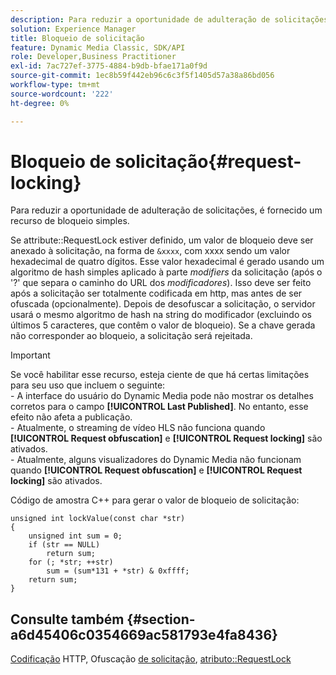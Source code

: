 ```yaml
---
description: Para reduzir a oportunidade de adulteração de solicitações, é fornecido um recurso de bloqueio simples.
solution: Experience Manager
title: Bloqueio de solicitação
feature: Dynamic Media Classic, SDK/API
role: Developer,Business Practitioner
exl-id: 7ac727ef-3775-4884-b9db-bfae171a0f9d
source-git-commit: 1ec8b59f442eb96c6c3f5f1405d57a38a86bd056
workflow-type: tm+mt
source-wordcount: '222'
ht-degree: 0%

---
```


# Bloqueio de solicitação{#request-locking}

Para reduzir a oportunidade de adulteração de solicitações, é fornecido um recurso de bloqueio simples.

Se attribute::RequestLock estiver definido, um valor de bloqueio deve ser anexado à solicitação, na forma de `&xxxx`, com xxxx sendo um valor hexadecimal de quatro dígitos. Esse valor hexadecimal é gerado usando um algoritmo de hash simples aplicado à parte *modifiers* da solicitação (após o &#39;?&#39; que separa o caminho do URL dos *modificadores*). Isso deve ser feito após a solicitação ser totalmente codificada em http, mas antes de ser ofuscada (opcionalmente). Depois de desofuscar a solicitação, o servidor usará o mesmo algoritmo de hash na string do modificador (excluindo os últimos 5 caracteres, que contêm o valor de bloqueio). Se a chave gerada não corresponder ao bloqueio, a solicitação será rejeitada.

>[!IMPORTANT]
>
>Se você habilitar esse recurso, esteja ciente de que há certas limitações para seu uso que incluem o seguinte:<br>- A interface do usuário do Dynamic Media pode não mostrar os detalhes corretos para o campo **[!UICONTROL Last Published]**. No entanto, esse efeito não afeta a publicação.<br>- Atualmente, o streaming de vídeo HLS não funciona quando **[!UICONTROL Request obfuscation]** e  **[!UICONTROL Request locking]** são ativados.<br>- Atualmente, alguns visualizadores do Dynamic Media não funcionam quando  **[!UICONTROL Request obfuscation]** e  **[!UICONTROL Request locking]** são ativados.

Código de amostra C++ para gerar o valor de bloqueio de solicitação:

```
unsigned int lockValue(const char *str) 
{ 
    unsigned int sum = 0; 
    if (str == NULL) 
        return sum; 
    for (; *str; ++str) 
        sum = (sum*131 + *str) & 0xffff; 
    return sum; 
} 
```

## Consulte também {#section-a6d45406c0354669ac581793e4fa8436}

[Codificação](../../../../../is-api/http-ref/image-serving-api-ref/c-http-protocol-reference/c-syntax-and-features/r-http-encoding.md#reference-bb34dd13f316462695448acfa8f92df7) HTTP, Ofuscação  [de solicitação](../../../../../is-api/http-ref/image-serving-api-ref/c-http-protocol-reference/c-syntax-and-features/r-request-obfuscation.md#reference-895f65d6796c43bb9bad21a676ed714d),  [atributo::RequestLock](../../../../../is-api/image-catalog/image-serving-api-ref/c-image-catalog-reference/c-attributes-reference/r-requestlock.md#reference-8bbe2f581be847d3b9fa123e8e5e94b0)
